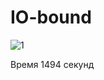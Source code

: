 # IO-bound

![1](https://user-images.githubusercontent.com/93836720/145708722-805536a4-1e0b-4c01-88dc-90c4fd5939e8.jpg)

Время 1494 секунд
